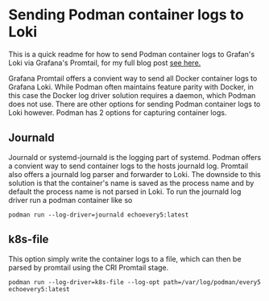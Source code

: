# Sending Podman container logs to Loki

This is a quick readme for how to send Podman container logs to Grafan's Loki via Grafana's Promtail, for my full blog post [see here.](https://n00bsecurityblog.wordpress.com/2023/07/28/getting-podman-container-logs-to-grafana-loki/)

Grafana Promtail offers a convient way to send all Docker container logs to Grafana Loki. While Podman often maintains feature parity with Docker, in this case the Docker log driver solution requires a daemon, which Podman does not use. There are other options for sending Podman container logs to Loki however. Podman has 2 options for capturing container logs. 

## Journald

Journald or systemd-journald is the logging part of systemd. Podman offers a convient way to send container logs to the hosts journald log. Promtail also offers a journald log parser and forwarder to Loki. The downside to this solution is that the container's name is saved as the process name and by default the process name is not parsed in Loki. To run the journald log driver run a podman container like so 

`podman run --log-driver=journald echoevery5:latest`


## k8s-file

This option simply write the container logs to a file, which can then be parsed by promtail using the CRI Promtail stage. 

`podman run --log-driver=k8s-file --log-opt path=/var/log/podman/every5 echoevery5:latest`

